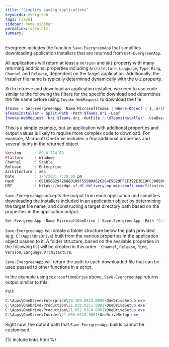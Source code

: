 ```yaml
---
title: "Simplify saving applications"
keywords: evergreen
tags: [save]
sidebar: home_sidebar
permalink: save.html
summary: 
---
```

Evergreen includes the function `Save-EvergreenApp` that simplifies downloading application installers that are returned from `Get-EvergreenApp`.

All applications will return at least a `Version` and `URI` property with many returning additional properties including `Architecture`, `Language`, `Type`, `Ring`, `Channel` and `Release`, dependent on the target application. Additionally, the installer file name is typically determined dynamically  with the `URI` property.

So to retrieve and download an application installer, we need to use code similar to the following the filters for the specific download and determines the file name before using `Invoke-WebRequest` to download the file.

```powershell
$Teams = Get-EvergreenApp -Name MicrosoftTeams | Where-Object { $_.Architecture -eq "x64" -and $_.Ring -eq "General" }
$TeamsInstaller = Split-Path -Path $Teams.Uri -Leaf
Invoke-WebRequest -Uri $Teams.Uri -OutFile ".\$TeamsInstaller" -UseBasicParsing
```

This is a simple example, but an application with additional properties and output values is likely to require more complex code to download. For example, Microsoft OneDrive includes a few additional properties and several items in the returned object

```powershell
Version      : 89.0.774.68
Platform     : Windows
Channel      : Stable
Release      : Enterprise
Architecture : x64
Date         : 1/4/2021 7:29:00 pm
Hash         : 6E1856B2972688D109F550B0A62C264E9829FF1F392E3BE0FC308900AEFD3455
URI          : https://msedge.sf.dl.delivery.mp.microsoft.com/filestreamingservice/files/a67b9c83-1671-45ab-982f-e02318eeffc9/MicrosoftEdgeEnterpriseX64.msi
```

`Save-EvergreenApp` accepts the output from each application and simplifies downloading the installers included in an application object by determining the target file name, and constructing a target directory path based on the properties in the application output.

```powershell
Get-EvergreenApp -Name MicrosoftOneDrive | Save-EvergreenApp -Path "C:\Apps\OneDrive"
```

`Save-EvergreenApp` will create a folder structure below the path provided (e.g. `C:\Apps\OneDrive`) built from the various properties in the application object passed to it. A folder structure, based on the available properties in the following list will be created in this order - `Channel`, `Release`, `Ring`, `Version`, `Language`, `Architecture`.

`Save-EvergreenApp` will return the path to each downloaded file that can be used passed to other functions in a script.

In the example using `MicrosoftOneDrive` above, `Save-EvergreenApp` returns output similar to this:

```powershell
Path
----
C:\Apps\OneDrive\Enterprise\20.169.0823.0008\OneDriveSetup.exe
C:\Apps\OneDrive\Production\21.030.0211.0002\OneDriveSetup.exe
C:\Apps\OneDrive\Production\21.052.0314.0001\OneDriveSetup.exe
C:\Apps\OneDrive\Insider\21.056.0318.0001\OneDriveSetup.exe
```

Right now, the output path that `Save-EvergreenApp` builds cannot be customised.

{% include links.html %}
